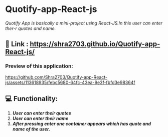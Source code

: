 # Quotify-app-React-js
*Quotify App is basically a mini-project using React-JS.In this user can enter ther-r quotes and name.* 
## 🔗 Link : https://shra2703.github.io/Quotify-app-React-js/

### Preview of this application:


https://github.com/Shra2703/Quotify-app-React-js/assets/113618935/febc5680-64fc-43ea-9e3f-fbfd3e98364f

## 💻 Functionality:

  1) ***User can enter their quotes***
  2) ***User can enter their name***
  3) ***After pressing enter one container appears which has quote and name of the user.***

 
